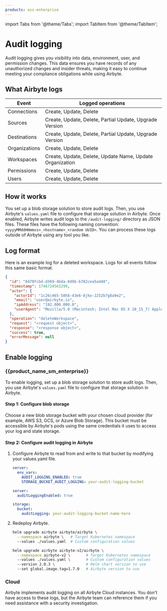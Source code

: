 ```yaml
---
products: oss-enterprise
---
```


import Tabs from '@theme/Tabs';
import TabItem from '@theme/TabItem';

# Audit logging

Audit logging gives you visibility into data, environment, user, and permission changes. This data ensures you have records of any unauthorized changes and insider threats, making it easy to continue meeting your compliance obligations while using Airbyte.

## What Airbyte logs

| Event         | Logged operations                                        |
| ------------- | -------------------------------------------------------- |
| Connections   | Create, Update, Delete                                   |
| Sources       | Create, Update, Delete, Partial Update, Upgrade Version  |
| Destinations  | Create, Update, Delete, Partial Update, Upgrade Version  |
| Organizations | Create, Update, Delete                                   |
| Workspaces    | Create, Update, Delete, Update Name, Update Organization |
| Permissions   | Create, Update, Delete                                   |
| Users         | Create, Update, Delete                                   |

## How it works

You set up a blob storage solution to store audit logs. Then, you use Airbyte's `values.yaml` file to configure that storage solution in Airbyte. Once enabled, Airbyte writes audit logs to the `/audit-logging/` directory as JSON files. These files have the following naming convention: `<yyyyMMddHHmmss>_<hostname>_<random UUID>`. You can process these logs outside of Airbyte using any tool you like.

## Log format

Here is an example log for a deleted workspace. Logs for all events follow this same basic format.

```json
{
  "id": "8478fcbd-d369-4bda-8d9b-b782cea5ad40",
  "timestamp": 1746724563299,
  "actor": {
    "actorId": "1c26c465-58h8-43e6-8jko-2252b7g8a9e2",
    "email": "user@airbyte.io",
    "ipAddress": "192.000.000.0",
    "userAgent": "Mozilla/5.0 (Macintosh; Intel Mac OS X 10_15_7) AppleWebKit/537.36 (KHTML, like Gecko) Chrome/136.0.0.0 Safari/537.36"
  },
  "operation": "deleteWorkspace",
  "request": "<request object>",
  "response": "<response object>",
  "success": true,
  "errorMessage": null
}
```

## Enable logging

### {{product_name_sm_enterprise}}

To enable logging, set up a blob storage solution to store audit logs. Then, you use Airbyte's `values.yaml` file to configure that storage solution in Airbyte.

#### Step 1: Configure blob storage

Choose a new blob storage bucket with your chosen cloud provider (for example, AWS S3, GCS, or Azure Blob Storage). This bucket must be accessible by Airbyte's pods using the same credentials it uses to access your log and state storage.

#### Step 2: Configure audit logging in Airbyte

1. Configure Airbyte to read from and write to that bucket by modifying your values.yaml file.

    <Tabs groupId="helm-chart-version">
    <TabItem value='helm-1' label='Helm chart V1' default>

    ```yaml title="values.yaml"
    server:
      env_vars:
        AUDIT_LOGGING_ENABLED: true
        STORAGE_BUCKET_AUDIT_LOGGING: your-audit-logging-bucket
    ```

    </TabItem>
    <TabItem value='helm-2' label='Helm chart V2' default>

    ```yaml title="values.yaml"
    server:
      auditLoggingEnabled: true

    storage:
      bucket:
        auditLogging: your-audit-logging-bucket-name-here
    ```

    </TabItem>
    </Tabs>

2. Redeploy Airbyte.

    <Tabs groupId="helm-chart-version">
    <TabItem value='helm-1' label='Helm chart V1' default>

    ```bash
    helm upgrade airbyte airbyte/airbyte \
      --namespace airbyte \   # Target Kubernetes namespace
      --values ./values.yaml  # Custom configuration values
    ```

    </TabItem>
    <TabItem value='helm-2' label='Helm chart V2' default>

    ```bash
    helm upgrade airbyte airbyte-v2/airbyte \
      --namespace airbyte-v2 \       # Target Kubernetes namespace
      --values ./values.yaml \       # Custom configuration values
      --version 2.0.3 \              # Helm chart version to use
      --set global.image.tag=1.7.0   # Airbyte version to use
    ```

    </TabItem>
    </Tabs>

### Cloud

Airbyte implements audit logging on all Airbyte Cloud instances. You don't have access to these logs, but the Airbyte team can reference them if you need assistance with a security investigation.

